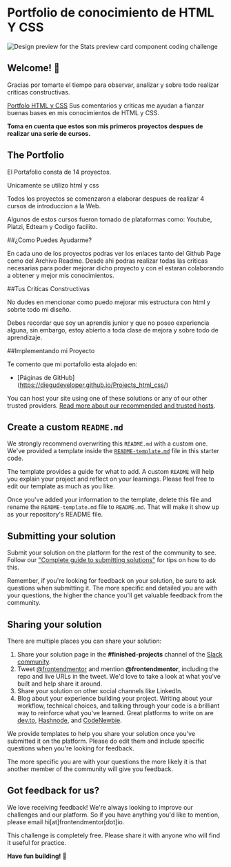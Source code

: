 # Portfolio de conocimiento de HTML Y CSS

![Design preview for the Stats preview card component coding challenge](./Assets/PC.PNG)

## Welcome! 👋

Gracias por tomarte el tiempo para observar, analizar y sobre todo realizar criticas constructivas.

[Portfolo HTML y CSS](https://diegudeveloper.github.io/Projects_html_css/) Sus comentarios y criticas me ayudan a fianzar buenas bases en mis conocimientos de HTML y CSS.

**Toma en cuenta que estos son mis primeros proyectos despues de realizar una serie de cursos.**

## The Portfolio

El Portafolio consta de 14 proyectos.

Unicamente se utilizo html y css

Todos los proyectos se comenzaron a elaborar despues de realizar 4 cursos de introduccion a la Web.

Algunos de estos cursos fueron tomado de plataformas como: Youtube, Platzi, Edteam y Codigo facilito. 

##¿Como Puedes Ayudarme?

En cada uno de los proyectos podras ver los enlaces tanto del Github Page como del Archivo Readme. Desde ahi podras realizar todas las criticas necesarias para poder mejorar dicho proyecto y con el estaran colaborando a obtener y mejor mis  conocimientos.

##Tus Criticas Constructivas

No dudes en mencionar como puedo mejorar mis estructura con html y sobrte todo mi diseño.

Debes recordar que soy un aprendis junior y que no poseo experiencia alguna, sin embargo, estoy abierto a toda clase de mejora y sobre todo de aprendizaje.



##Implementando mi Proyecto

Te comento que mi portafolio esta alojado en:

- [Páginas de GitHub] (https://diegudeveloper.github.io/Projects_html_css/)



You can host your site using one of these solutions or any of our other trusted providers. [Read more about our recommended and trusted hosts](https://medium.com/frontend-mentor/frontend-mentor-trusted-hosting-providers-bf000dfebe).

## Create a custom `README.md`

We strongly recommend overwriting this `README.md` with a custom one. We've provided a template inside the [`README-template.md`](./README-template.md) file in this starter code.

The template provides a guide for what to add. A custom `README` will help you explain your project and reflect on your learnings. Please feel free to edit our template as much as you like.

Once you've added your information to the template, delete this file and rename the `README-template.md` file to `README.md`. That will make it show up as your repository's README file.

## Submitting your solution

Submit your solution on the platform for the rest of the community to see. Follow our ["Complete guide to submitting solutions"](https://medium.com/frontend-mentor/a-complete-guide-to-submitting-solutions-on-frontend-mentor-ac6384162248) for tips on how to do this.

Remember, if you're looking for feedback on your solution, be sure to ask questions when submitting it. The more specific and detailed you are with your questions, the higher the chance you'll get valuable feedback from the community.

## Sharing your solution

There are multiple places you can share your solution:

1. Share your solution page in the **#finished-projects** channel of the [Slack community](https://www.frontendmentor.io/slack). 
2. Tweet [@frontendmentor](https://twitter.com/frontendmentor) and mention **@frontendmentor**, including the repo and live URLs in the tweet. We'd love to take a look at what you've built and help share it around.
3. Share your solution on other social channels like LinkedIn.
4. Blog about your experience building your project. Writing about your workflow, technical choices, and talking through your code is a brilliant way to reinforce what you've learned. Great platforms to write on are [dev.to](https://dev.to/), [Hashnode](https://hashnode.com/), and [CodeNewbie](https://community.codenewbie.org/).

We provide templates to help you share your solution once you've submitted it on the platform. Please do edit them and include specific questions when you're looking for feedback. 

The more specific you are with your questions the more likely it is that another member of the community will give you feedback.

## Got feedback for us?

We love receiving feedback! We're always looking to improve our challenges and our platform. So if you have anything you'd like to mention, please email hi[at]frontendmentor[dot]io.

This challenge is completely free. Please share it with anyone who will find it useful for practice.

**Have fun building!** 🚀
